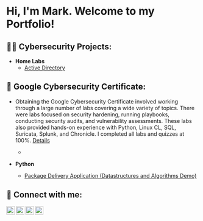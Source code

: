 <h1>Hi, I'm Mark. Welcome to my Portfolio!</h1>

<h2>👨‍💻 Cybersecurity Projects:</h2>

- <b>Home Labs</b>
  - [Active Directory](https://github.com/Mbars7/ActiveDirectoryHomeLab)

<h2>📜 Google Cybersecurity Certificate:</h2>

- Obtaining the Google Cybersecurity Certificate involved working through a large number of labs covering a wide variety of topics.  There were labs focused on security hardening, running playbooks, conducting security audits, and vulnerability assessments.  These labs also provided hands-on experience with Python, Linux CL, SQL, Suricata, Splunk, and Chronicle.  I completed all labs and quizzes at 100%.
[Details](https://github.com/Mbars7/GoogleCybersecurityCert)

  - 
  
- <b>Python</b>
  - [Package Delivery Application (Datastructures and Algorithms Demo)](https://github.com/joshmadakor1/Package-Delivery-Pathfinding-Algorithm)

<h2> 🤳 Connect with me:</h2>

[<img align="left" alt="JoshMadakor | YouTube" width="22px" src="https://cdn.jsdelivr.net/npm/simple-icons@v3/icons/youtube.svg" />][youtube]
[<img align="left" alt="JoshMadakor | Twitter" width="22px" src="https://cdn.jsdelivr.net/npm/simple-icons@v3/icons/twitter.svg" />][twitter]
[<img align="left" alt="JoshMadakor | LinkedIn" width="22px" src="https://cdn.jsdelivr.net/npm/simple-icons@v3/icons/linkedin.svg" />][linkedin]
[<img align="left" alt="JoshMadakor | Instagram" width="22px" src="https://cdn.jsdelivr.net/npm/simple-icons@v3/icons/instagram.svg" />][instagram]

[twitter]: https://www.linkedin.com/in/mark-barsamian-3498a5134/
[youtube]: https://www.linkedin.com/in/mark-barsamian-3498a5134/
[instagram]: https://www.linkedin.com/in/mark-barsamian-3498a5134/
[linkedin]: https://www.linkedin.com/in/mark-barsamian-3498a5134/

<!--
Here are some ideas to get you started:

- 🔭 I’m currently working on ...
- 🌱 I’m currently learning ...
- 👯 I’m looking to collaborate on ...
- 🤔 I’m looking for help with ...
- 💬 Ask me about ...
- 📫 How to reach me: ...
- 😄 Pronouns: ...
- ⚡ Fun fact: ...
-->
